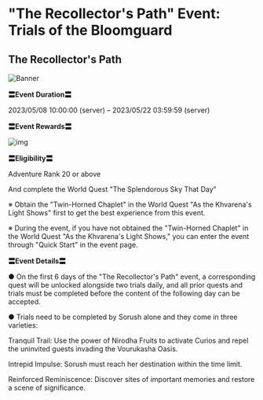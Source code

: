 # "The Recollector's Path" Event: Trials of the Bloomguard
## The Recollector's Path
![Banner](https://sdk.hoyoverse.com/upload/ann/2023/04/14/34ca75ab423e98804d71be0ce059a6d5_3008907917863890780.jpg)

**〓Event Duration〓**

2023/05/08 10:00:00 (server) – 2023/05/22 03:59:59 (server)

**〓Event Rewards〓**

![img](https://sdk.hoyoverse.com/upload/ann/2023/03/20/ad581022c22199f4b34b349a1dda53f3_5695478477727239880.png)

**〓Eligibility〓**

Adventure Rank 20 or above

And complete the World Quest "The Splendorous Sky That Day"

※ Obtain the "Twin-Horned Chaplet" in the World Quest "As the Khvarena's Light Shows" first to get the best experience from this event.

※ During the event, if you have not obtained the "Twin-Horned Chaplet" in the World Quest "As the Khvarena's Light Shows," you can enter the event through "Quick Start" in the event page.

**〓Event Details〓**

● On the first 6 days of the "The Recollector's Path" event, a corresponding quest will be unlocked alongside two trials daily, and all prior quests and trials must be completed before the content of the following day can be accepted.

● Trials need to be completed by Sorush alone and they come in three varieties:

Tranquil Trail: Use the power of Nirodha Fruits to activate Curios and repel the uninvited guests invading the Vourukasha Oasis.

Intrepid Impulse: Sorush must reach her destination within the time limit.

Reinforced Reminiscence: Discover sites of important memories and restore a scene of significance.
